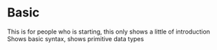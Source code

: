 # Basic
This is for people who is starting, this only shows a little of introduction
Shows basic syntax, shows primitive data types
